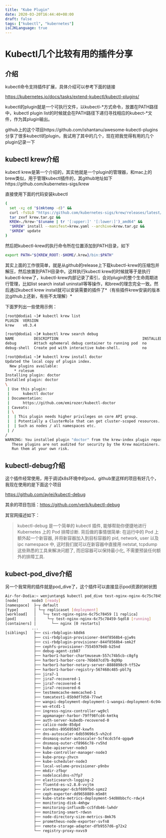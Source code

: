 ```yaml
---
title: "Kube Plugin"
date: 2020-03-20T16:44:40+08:00
draft: false
tags: ["kubectl", "kubernetes"]
isCJKLanguage: true
---
```


# Kubectl几个比较有用的插件分享

## 介绍

kubectl命令支持插件扩展，具体介绍可以参考下面的链接

https://kubernetes.io/docs/tasks/extend-kubectl/kubectl-plugins/

kubectl的plugin就是一个可执行文件，以kubectl-\*方式命令，放置在PATH路径中，kubectl plugin list的时候就会在PATH路径下递归寻找相应的kubect-\*文件，作为其plugin输出。

github上的这个项目https://github.com/ishantanu/awesome-kubectl-plugins 分享了很多kubectl的plugin，我试用了其中的几个，现在把我觉得有用的几个plugin记录一下

## kubectl krew介绍

kubectl krew是第一个介绍的，其实他就是一个plugin的管理器，和mac上的brew类似，用于管理kubectl插件的，其github地址如下https://github.com/kubernetes-sigs/krew

直接使用下面的代码安装kubectl

```sh
(
  set -x; cd "$(mktemp -d)" &&
  curl -fsSLO "https://github.com/kubernetes-sigs/krew/releases/latest/download/krew.{tar.gz,yaml}" &&
  tar zxvf krew.tar.gz &&
  KREW=./krew-"$(uname | tr '[:upper:]' '[:lower:]')_amd64" &&
  "$KREW" install --manifest=krew.yaml --archive=krew.tar.gz &&
  "$KREW" update
)
```

然后把kubectl-krew的执行命令所在位置添加到PATH目录，如下

```sh
export PATH="${KREW_ROOT:-$HOME/.krew}/bin:$PATH"
```

其实上面的工作很简单，就是从github的release上下载kubectl-krew的压缩包并解压，然后放置到PATH目录中。这样执行kubectl krew的时候就等于是执行kubectl-krew了，kubectl-krew内部记录了索引，会对plugin的整个生命周期进行管理，比如list search install uninstall等等操作，和brew的理念完全一致。然后通过kubectl krew install就可以安装需要的插件了*（有些插件krew安装的版本比github上还新，有些不太理解）*

下面罗列出一些使用示例：

```sh
[root@dodia1 ~]# kubectl krew list
PLUGIN  VERSION
krew    v0.3.4
```

```sh
[root@dodia1 ~]# kubectl krew search debug
NAME         DESCRIPTION                                      INSTALLED
debug        Attach ephemeral debug container to running pod  no
debug-shell  Create pod with interactive kube-shell.          no
```

```sh
[root@dodia1 ~]# kubectl krew install doctor
Updated the local copy of plugin index.
  New plugins available:
    * rolesum
Installing plugin: doctor
Installed plugin: doctor
\
 | Use this plugin:
 |      kubectl doctor
 | Documentation:
 |      https://github.com/emirozer/kubectl-doctor
 | Caveats:
 | \
 |  | This plugin needs higher privileges on core API group.
 |  | Potentially a ClusterRole that can get cluster-scoped resources.
 |  | Such as nodes / all namespaces etc.
 | /
/
WARNING: You installed plugin "doctor" from the krew-index plugin repository.
   These plugins are not audited for security by the Krew maintainers.
   Run them at your own risk.
```

## kubectl-debug介绍

这个插件经常使用，用于调试k8s环境中的pod，github里这样的项目有好几个，我现在使用的是下面这个项目

https://github.com/aylei/kubectl-debug

其余的项目包括：https://github.com/verb/kubectl-debug

其官网描述如下：

> kubectl-debug 是一个简单的 kubectl 插件, 能够帮助你便捷地进行 Kubernetes 上的 Pod 排障诊断. 背后做的事情很简单: 在运行中的 Pod 上额外起一个新容器, 并将新容器加入到目标容器的 pid, network, user 以及 ipc namespace 中, 这时我们就可以在新容器中直接用 netstat, tcpdump 这些熟悉的工具来解决问题了, 而旧容器可以保持最小化, 不需要预装任何额外的排障工具.

## kubect-pod_dive介绍

另一个我常用的插件就是pod_dive了，这个插件可以直接显示pod资源的树状图

```sh
Air-for-Dodia:~ wenjuntang$ kubectl pod_dive test-nginx-nginx-6c75c78459-5qdl8
[node]      node3 [ready]
[namespace]  ├─┬ default
[type]       │ └─┬ replicaset [deployment]
[workload]   │   └─┬ test-nginx-nginx-6c75c78459 [1 replica]
[pod]        │     └─┬ test-nginx-nginx-6c75c78459-5qdl8 [running]
[containers] │       └── nginx [0 restarts]
            ... 
[siblings]   ├── csi-rbdplugin-k8dk6
             ├── csi-rbdplugin-provisioner-844f8568b4-gjw9s
             ├── csi-rbdplugin-provisioner-844f8568b4-smk2f
             ├── cephfs-provisioner-75545979d8-b25nd
             ├── debug-agent-zzb87
             ├── harbor1-harbor-chartmuseum-557c74b5cb-c8gfg
             ├── harbor1-harbor-core-76b687cd7b-8q99p
             ├── harbor1-harbor-notary-server-8888898c9-tf52w
             ├── harbor1-harbor-registry-567468c485-pbl7g
             ├── jira7-1
             ├── jira7-recovered-1
             ├── jira7-recovered-4
             ├── jira7-recovered-6
             ├── testmemcache-memcached-1
             ├── tomcatest1-85b9df7d58-77xwt
             ├── wangxi-deployment-deployment-1-wangxi-deployment-6c94cd59-dpwpg
             ├── wx-etcd1-1
             ├── ingress-nginx-controller-wg9cl
             ├── appmanager-harbor-79ff98fcd4-kmtkq
             ├── auth-server-kubedb-recovered-0
             ├── calico-node-85dpd
             ├── coredns-8956959d7-kxwfn
             ├── dns-autoscaler-6db59696c5-vh2cd
             ├── dnsmasq-outer-autoscaler-5cf4cdc5f4-qgqw9
             ├── dnsmasq-outer-cf8966c78-rv5hd
             ├── kube-apiserver-node3
             ├── kube-controller-manager-node3
             ├── kube-proxy-zhvcn
             ├── kube-scheduler-node3
             ├── local-volume-provisioner-p9nbv
             ├── mkdir-zfbqr
             ├── nodelocaldns-n7fp7
             ├── elasticsearch-logging-2
             ├── fluentd-es-v2.8.0-vvjtm
             ├── alertmanager-6cbf699fbd-spmz2
             ├── ceph-exporter-dd9658889-m5m8t
             ├── kube-state-metrics-deployment-54d88bbcfc-rdwj4
             ├── monitoring-disk-4mhgw
             ├── monitoring-influxdb-cc5fdb46-lwhdr
             ├── monitoring-smart-rdwsn
             ├── node-directory-size-metrics-8mk76
             ├── prometheus-node-exporter-svfn8
             ├── remote-storage-adapter-dfb9557d6-g72x2
             └── registry-proxy-nxvs9
```

